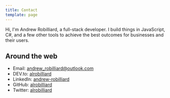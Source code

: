 ```yaml
---
title: Contact
template: page
---
```


Hi, I'm Andrew Robilliard, a full-stack developer. I build things in JavaScript, C#, and a few other tools to achieve the best outcomes for businesses and their users.

## Around the web

- Email: [andrew_robilliard@outlook.com](mailto:andrew_robilliard@outlook.com)
- DEV.to: [alrobilliard](https://dev.to/alrobilliard)
- LinkedIn: [andrew-robilliard](https://www.linkedin.com/in/andrew-robilliard/)
- GitHub: [alrobilliard](https://github.com/alrobilliard)
- Twitter: [alrobilliard](https://twitter.com/ALRobilliard)
